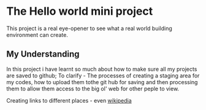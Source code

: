 # The Hello world mini project

This project is a real eye-opener to see what a real world building environment can create.

## My Understanding

In this project i have learnt so much about how to make sure all my projects are saved to github;
To clarify - The processes of creating a staging area for my codes, how to upload them tothe git hub for saving and then processing them to allow them access to the big ol' web for other peple to view.

Creating links to different places - even [wikipedia](https:wikipedia.com)